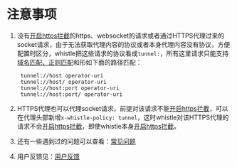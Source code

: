 # 注意事项
1. 没有[开启https拦截](webui/https.html)的https、websocket的请求或者通过HTTPS代理过来的socket请求，由于无法获取代理内容的协议或者本身代理内容没有协议，方便配置时区分，whistle把这些请求的协议看成`tunnel:`，所有这里请求只能支持[域名匹配、正则匹配](pattern.html)和形如下面的路径匹配：

		tunnel://host operator-uri
		tunnel://host/ operator-uri
		tunnel://host:port operator-uri
		tunnel://host:port/ operator-uri
2. HTTPS代理也可以代理socket请求，前提对该请求不能[开启https拦截](webui/https.html)，可以在代理头部新增`x-whistle-policy: tunnel`，这时whistle对该HTTPS代理的请求不会[开启https拦截](webui/https.html)，即使whistle本身[开启https拦截](webui/https.html)。
3. 还有一些遇到过的问题可以查看：[常见问题](questions.html)
4. 用户反馈见：[用户反馈](fallback.html)